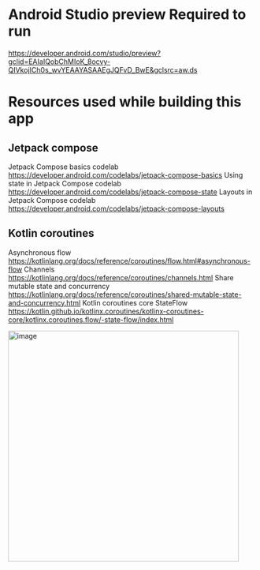  # Android Studio preview Required to run

https://developer.android.com/studio/preview?gclid=EAIaIQobChMIoK_8ocvy-QIVkojICh0s_wvYEAAYASAAEgJQFvD_BwE&gclsrc=aw.ds

# Resources used while building this app
## Jetpack compose
Jetpack Compose basics codelab https://developer.android.com/codelabs/jetpack-compose-basics
Using state in Jetpack Compose codelab https://developer.android.com/codelabs/jetpack-compose-state
Layouts in Jetpack Compose codelab https://developer.android.com/codelabs/jetpack-compose-layouts
## Kotlin coroutines
Asynchronous flow https://kotlinlang.org/docs/reference/coroutines/flow.html#asynchronous-flow
Channels https://kotlinlang.org/docs/reference/coroutines/channels.html
Share mutable state and concurrency https://kotlinlang.org/docs/reference/coroutines/shared-mutable-state-and-concurrency.html
Kotlin coroutines core
StateFlow https://kotlin.github.io/kotlinx.coroutines/kotlinx-coroutines-core/kotlinx.coroutines.flow/-state-flow/index.html



<img width="468" alt="image" src="https://user-images.githubusercontent.com/25575409/191142042-a8ce5a23-6288-4b2a-a0f7-47541dd8ca47.png">
